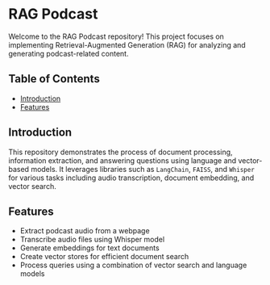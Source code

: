 
# RAG Podcast

Welcome to the RAG Podcast repository! This project focuses on implementing Retrieval-Augmented Generation (RAG) for analyzing and generating podcast-related content.

## Table of Contents

- [Introduction](#introduction)
- [Features](#features)


## Introduction

This repository demonstrates the process of document processing, information extraction, and answering questions using language and vector-based models. It leverages libraries such as `LangChain`, `FAISS`, and `Whisper` for various tasks including audio transcription, document embedding, and vector search.



## Features

- Extract podcast audio from a webpage
- Transcribe audio files using Whisper model
- Generate embeddings for text documents
- Create vector stores for efficient document search
- Process queries using a combination of vector search and language models

